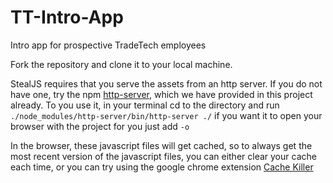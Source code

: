 # TT-Intro-App
Intro app for prospective TradeTech employees

Fork the repository and clone it to your local machine.

StealJS requires that you serve the assets from an http server. If you do not have one, try the npm [http-server](https://www.npmjs.com/package/http-server), which we have provided in this project already. To you use it, in your terminal cd to the directory and run ``` ./node_modules/http-server/bin/http-server ./ ``` if you want it to open your browser with the project for you just add ``` -o ```

In the browser, these javascript files will get cached, so to always get the most recent version of the javascript files, you can either clear your cache each time, or you can try using the google chrome extension [Cache Killer](https://chrome.google.com/webstore/detail/cache-killer/jpfbieopdmepaolggioebjmedmclkbap?hl=en)
